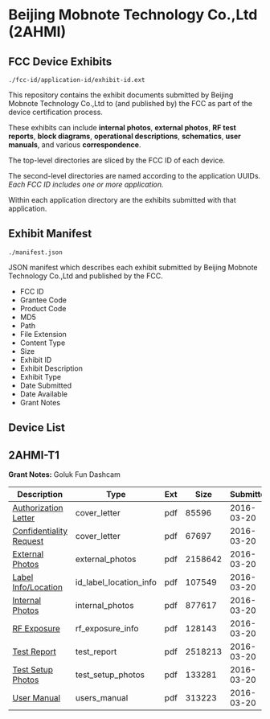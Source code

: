 # Beijing Mobnote Technology Co.,Ltd (2AHMI)
## FCC Device Exhibits

```
./fcc-id/application-id/exhibit-id.ext
```

This repository contains the exhibit documents submitted by Beijing Mobnote Technology Co.,Ltd to (and published by) the FCC as part of the device certification process.

These exhibits can include **internal photos**, **external photos**, **RF test reports**, **block diagrams**, **operational descriptions**, **schematics**, **user manuals**, and various **correspondence**.

The top-level directories are sliced by the FCC ID of each device.

The second-level directories are named according to the application UUIDs. *Each FCC ID includes one or more application.*

Within each application directory are the exhibits submitted with that application. 

## Exhibit Manifest

```
./manifest.json
```

JSON manifest which describes each exhibit submitted by Beijing Mobnote Technology Co.,Ltd and published by the FCC.

- FCC ID
- Grantee Code
- Product Code
- MD5
- Path
- File Extension
- Content Type
- Size
- Exhibit ID
- Exhibit Description
- Exhibit Type
- Date Submitted
- Date Available
- Grant Notes

## Device List
## 2AHMI-T1
**Grant Notes:** Goluk Fun Dashcam

| Description | Type | Ext | Size | Submitted | Available |
| ----------- | ---- | --- | ---- | --------- | --------- |
| [Authorization Letter](2AHMI-T1/9713068b772c0c84aca00c0ca24a5c61/2935935.pdf) | cover_letter | pdf | 85596 | 2016-03-20 | 2016-03-20 |
| [Confidentiality Request](2AHMI-T1/9713068b772c0c84aca00c0ca24a5c61/2935936.pdf) | cover_letter | pdf | 67697 | 2016-03-20 | 2016-03-20 |
| [External Photos](2AHMI-T1/9713068b772c0c84aca00c0ca24a5c61/2935937.pdf) | external_photos | pdf | 2158642 | 2016-03-20 | 2016-03-20 |
| [Label Info/Location](2AHMI-T1/9713068b772c0c84aca00c0ca24a5c61/2935939.pdf) | id_label_location_info | pdf | 107549 | 2016-03-20 | 2016-03-20 |
| [Internal Photos](2AHMI-T1/9713068b772c0c84aca00c0ca24a5c61/2935938.pdf) | internal_photos | pdf | 877617 | 2016-03-20 | 2016-03-20 |
| [RF Exposure](2AHMI-T1/9713068b772c0c84aca00c0ca24a5c61/2935943.pdf) | rf_exposure_info | pdf | 128143 | 2016-03-20 | 2016-03-20 |
| [Test Report](2AHMI-T1/9713068b772c0c84aca00c0ca24a5c61/2935942.pdf) | test_report | pdf | 2518213 | 2016-03-20 | 2016-03-20 |
| [Test Setup Photos](2AHMI-T1/9713068b772c0c84aca00c0ca24a5c61/2935940.pdf) | test_setup_photos | pdf | 133281 | 2016-03-20 | 2016-03-20 |
| [User Manual](2AHMI-T1/9713068b772c0c84aca00c0ca24a5c61/2935941.pdf) | users_manual | pdf | 313223 | 2016-03-20 | 2016-03-20 |
